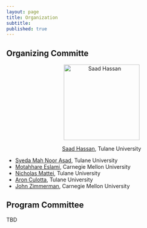 ```yaml
---
layout: page
title: Organization
subtitle:
published: true
---
```


## Organizing Committe

<div style="text-align:center;">
  <p><img src="{{ 'img/saad_hassan.jpeg' | relative_url }}" alt="Saad Hassan" width="200" height="200"></p>
  <p><a href="https://saadh.info/">Saad Hassan</a>, Tulane University</p>
</div>

  
* [Syeda Mah Noor Asad](), Tulane University
* [Motahhare Eslami](https://www.motahhare.com/), Carnegie Mellon University
* [Nicholas Mattei](http://www.nickmattei.net/), Tulane University
* [Aron Culotta](https://www.cs.tulane.edu//~aculotta/), Tulane University
* [John Zimmerman](https://www.cs.cmu.edu/~johnz/), Carnegie Mellon University

## Program Committee

TBD


